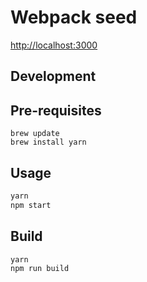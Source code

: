 # Webpack seed

[http://localhost:3000](http://localhost:3000)

## Development

## Pre-requisites

```
brew update
brew install yarn
```

## Usage

```bash
yarn
npm start
```

## Build

```bash
yarn
npm run build
```